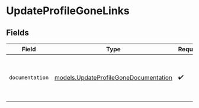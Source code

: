 # UpdateProfileGoneLinks


## Fields

| Field                                                                                | Type                                                                                 | Required                                                                             | Description                                                                          |
| ------------------------------------------------------------------------------------ | ------------------------------------------------------------------------------------ | ------------------------------------------------------------------------------------ | ------------------------------------------------------------------------------------ |
| `documentation`                                                                      | [models.UpdateProfileGoneDocumentation](../models/updateprofilegonedocumentation.md) | :heavy_check_mark:                                                                   | The URL to the generic Mollie API error handling guide.                              |